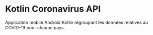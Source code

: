 # Kotlin Coronavirus API

Application mobile Android Kotlin regroupant les données relatives au COVID-19 pour chaque pays.
